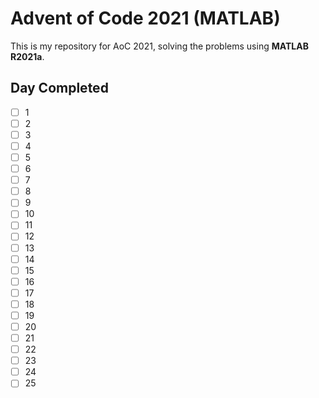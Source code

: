 # Advent of Code 2021 (MATLAB)
This is my repository for AoC 2021, solving the problems using **MATLAB R2021a**.

## Day Completed
* [ ] 1
* [ ] 2
* [ ] 3
* [ ] 4
* [ ] 5
* [ ] 6
* [ ] 7
* [ ] 8
* [ ] 9
* [ ] 10
* [ ] 11
* [ ] 12
* [ ] 13
* [ ] 14
* [ ] 15
* [ ] 16
* [ ] 17
* [ ] 18
* [ ] 19
* [ ] 20
* [ ] 21
* [ ] 22
* [ ] 23
* [ ] 24
* [ ] 25